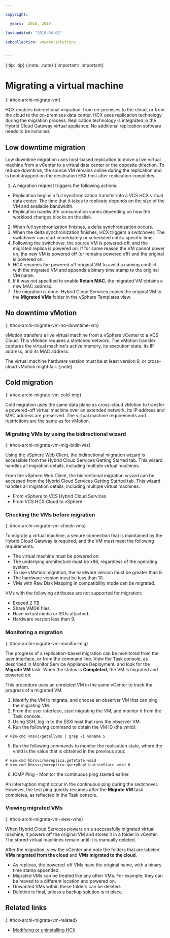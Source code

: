 ```yaml
---

copyright:

  years:  2016, 2019

lastupdated: "2019-04-02"

subcollection: vmware-solutions


---
```


{:tip: .tip}
{:note: .note}
{:important: .important}

# Migrating a virtual machine
{: #hcx-archi-migrate-vm}

HCX enables bidirectional migration: from on-premises to the cloud, or from the cloud to the on-premises data center. HCX uses replication technology during the migration process. Replication technology is integrated in the Hybrid Cloud Gateway virtual appliance. No additional replication software needs to be installed.

## Low downtime migration

Low downtime migration uses host-based replication to move a live virtual machine from a vCenter to a virtual data center or the opposite direction. To reduce downtime, the source VM remains online during the replication and is bootstrapped on the destination ESX host after replication completes.

1. A migration request triggers the following actions:
  * Replication begins a full synchronization transfer into a VCS HCX virtual data center. The time that it takes to replicate depends on the size of the VM and available bandwidth.
  * Replication bandwidth consumption varies depending on how the workload changes blocks on the disk.
2. When full synchronization finishes, a delta synchronization occurs.
3. When the delta synchronization finishes, HCX triggers a switchover. The switchover can start immediately or scheduled until a specific time.
4. Following the switchover, the source VM is powered-off, and the migrated replica is powered on. If for some reason the VM cannot power on, the new VM is powered off (or remains powered off) and the original is powered on.
5. HCX renames the powered off original VM to avoid a naming conflict with the migrated VM and appends a binary time stamp to the original VM name.
6. If it was not specified to enable **Retain MAC**, the migrated VM obtains a new MAC address.
7. The migration is done. Hybrid Cloud Services copies the original VM to the **Migrated VMs** folder in the vSphere Templates view.

## No downtime vMotion
{: #hcx-archi-migrate-vm-no-downtime-vm}

vMotion transfers a live virtual machine from a vSphere vCenter to a VCS Cloud. This vMotion requires a stretched network. The vMotion transfer captures the virtual machine's active memory, its execution state, its IP address, and its MAC address.

The virtual machine hardware version must be at least version 9, or cross-cloud vMotion might fail.
{:note}

## Cold migration
{: #hcx-archi-migrate-vm-cold-mig}

Cold migration uses the same data plane as cross-cloud vMotion to transfer a powered-off virtual machine over an extended network. Its IP address and MAC address are preserved. The virtual machine requirements and restrictions are the same as for vMotion.

### Migrating VMs by using the bidirectional wizard
{: #hcx-archi-migrate-vm-mig-bidir-wiz}

Using the vSphere Web Client, the bidirectional migration wizard is accessible from the Hybrid Cloud Services Getting Started tab. This wizard handles all migration details, including multiple virtual machines.

From the vSphere Web Client, the bidirectional migration wizard can be accessed from the Hybrid Cloud Services Getting Started tab. This wizard handles all migration details, including multiple virtual machines.
* From vSphere to VCS Hybrid Cloud Services
* From VCS HCX Cloud to vSphere

### Checking the VMs before migration
{: #hcx-archi-migrate-vm-check-vms}

To migrate a virtual machine, a secure connection that is maintained by the Hybrid Cloud Gateway is required, and the VM must meet the following requirements:
* The virtual machine must be powered on.
* The underlying architecture must be x86, regardless of the operating system.
* To use vMotion migration, the hardware version must be greater than 9.
* The hardware version must be less than 10.
* VMs with Raw Disk Mapping in compatibility mode can be migrated.

VMs with the following attributes are not supported for migration:
* Exceed 2 TB.
* Share VMDK files.
* Have virtual media or ISOs attached.
* Hardware version less than 9.

### Monitoring a migration
{: #hcx-archi-migrate-vm-monitor-mig}

The progress of a replication-based migration can be monitored from the user interface, or from the command line. View the Task console, as described in Monitor Service Appliance Deployment, and look for the **Migrate VM** task. When the status is **Completed**, the VM is migrated and powered on.

This procedure uses an unrelated VM in the same vCenter to track the progress of a migrated VM.

1. Identify the VM to migrate, and choose an observer VM that can ping the migrating VM.
2. From the user interface, start migrating the VM, and monitor it from the Task console.
3. Using SSH, log in to the ESXi host that runs the observer VM.
4. Run the following command to obtain the VM ID (the vmid):

  ```
  # vim-cmd vmsvc/getallvms | grep -i vmname 5
  ```

5. Run the following commands to monitor the replication state, where the vmid is the value that is obtained in the previous step:

  ```
  # vim-cmd hbrsvc/vmreplica.getState vmid
  # vim-cmd hbrsvc/vmreplica.queryReplicationState vmid 6
  ```

6. ICMP Ping - Monitor the continuous ping started earlier.

An interruption might occur in the continuous ping during the switchover. However, the test ping quickly resumes after the **Migrate VM** task completes, as reflected in the Task console.

### Viewing migrated VMs
{: #hcx-archi-migrate-vm-view-vms}

When Hybrid Cloud Services powers on a successfully migrated virtual machine, it powers off the original VM and stores it in a folder in vCenter. The stored virtual machines remain until it is manually deleted.

After the migration, view the vCenter and note the folders that are labeled **VMs migrated from the cloud** and **VMs migrated to the cloud**.
* As replicas, the powered-off VMs have the original name, with a binary time stamp appended.
* Migrated VMs can be treated like any other VMs. For example, they can be moved to a different location and powered on.
* Unwanted VMs within these folders can be deleted.
* Deletion is final, unless a backup solution is in place.

## Related links
{: #hcx-archi-migrate-vm-related}

* [Modifying or uninstalling HCX](/docs/services/vmwaresolutions/archiref/hcx-archi?topic=vmware-solutions-hcx-archi-mod-uninstall)
